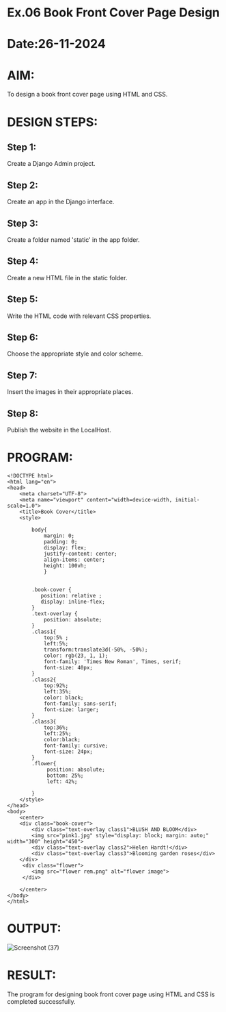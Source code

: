 # Ex.06 Book Front Cover Page Design
# Date:26-11-2024
# AIM:
To design a book front cover page using HTML and CSS.

# DESIGN STEPS:
## Step 1:
Create a Django Admin project.

## Step 2:
Create an app in the Django interface.

## Step 3:
Create a folder named 'static' in the app folder.

## Step 4:
Create a new HTML file in the static folder.

## Step 5:
Write the HTML code with relevant CSS properties.

## Step 6:
Choose the appropriate style and color scheme.

## Step 7:
Insert the images in their appropriate places.

## Step 8:
Publish the website in the LocalHost.

# PROGRAM:
```
<!DOCTYPE html>
<html lang="en">
<head>
    <meta charset="UTF-8">
    <meta name="viewport" content="width=device-width, initial-scale=1.0">
    <title>Book Cover</title>
    <style>
    
        body{
            margin: 0;
            padding: 0;
            display: flex; 
            justify-content: center;
            align-items: center; 
            height: 100vh;
            }


        .book-cover {
           position: relative ;
           display: inline-flex;
        }
        .text-overlay {
            position: absolute;
        }
        .class1{
            top:5% ;
            left:5%;
            transform:translate3d(-50%, -50%);
            color: rgb(23, 1, 1);
            font-family: 'Times New Roman', Times, serif;
            font-size: 40px;
        }
        .class2{
            top:92%;
            left:35%;
            color: black;
            font-family: sans-serif;
            font-size: larger;
        }
        .class3{
            top:36%;
            left:25%;
            color:black;
            font-family: cursive;
            font-size: 24px;
        }
        .flower{
             position: absolute;
             bottom: 25%;
             left: 42%;

        }
    </style>
</head>
<body>
    <center>
    <div class="book-cover">
        <div class="text-overlay class1">BLUSH AND BLOOM</div>
        <img src="pink1.jpg" style="display: block; margin: auto;" width="300" height="450">
        <div class="text-overlay class2">Helen Hardt!</div>
        <div class="text-overlay class3">Blooming garden roses</div>
    </div>
     <div class="flower"> 
        <img src="flower rem.png" alt="flower image">
     </div>
    
    </center>
</body>
</html>
```
# OUTPUT:
![Screenshot (37)](https://github.com/user-attachments/assets/ca6da338-588f-495f-94fd-e51ce639960a)

# RESULT:
The program for designing book front cover page using HTML and CSS is completed successfully.
